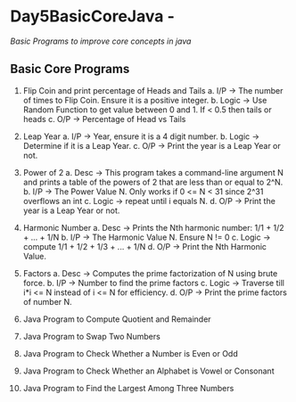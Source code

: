 # **Day5BasicCoreJava -**

*Basic Programs to improve core concepts in java*

## Basic Core Programs

  1. Flip Coin and print percentage of Heads and Tails
      a. I/P -> The number of times to Flip Coin. Ensure it is a positive integer.
      b. Logic -> Use Random Function to get value between 0 and 1. If < 0.5 then tails or heads
      c. O/P -> Percentage of Head vs Tails
  
  2. Leap Year
      a. I/P -> Year, ensure it is a 4 digit number.
      b. Logic -> Determine if it is a Leap Year.
      c. O/P -> Print the year is a Leap Year or not.

  3. Power of 2
      a. Desc -> This program takes a command-line argument N and prints a table of the powers of 2 that are less than or equal to 2^N.
      b. I/P -> The Power Value N. Only works if 0 <= N < 31 since 2^31 overflows an int
      c. Logic -> repeat until i equals N.
      d. O/P -> Print the year is a Leap Year or not.
      
  4. Harmonic Number
      a. Desc -> Prints the Nth harmonic number: 1/1 + 1/2 + ... + 1/N
      b. I/P -> The Harmonic Value N. Ensure N != 0
      c. Logic -> compute 1/1 + 1/2 + 1/3 + ... + 1/N
      d. O/P -> Print the Nth Harmonic Value.
      
  5. Factors
      a. Desc -> Computes the prime factorization of N using brute force.
      b. I/P -> Number to find the prime factors
      c. Logic -> Traverse till i*i <= N instead of i <= N for efficiency.
      d. O/P -> Print the prime factors of number N.
      
  6. Java Program to Compute Quotient and Remainder
  7. Java Program to Swap Two Numbers
  8. Java Program to Check Whether a Number is Even or Odd
  9. Java Program to Check Whether an Alphabet is Vowel or Consonant
  10. Java Program to Find the Largest Among Three Numbers
